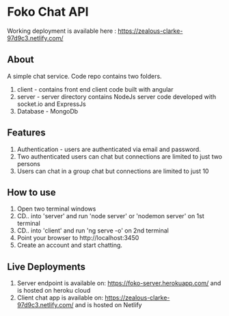 # Foko Chat API

Working deployment is available here : https://zealous-clarke-97d9c3.netlify.com/

## About

A simple chat service. Code repo contains two folders. 
1. client - contains front end client code built with angular
2. server - server directory contains NodeJs server code developed with socket.io and ExpressJs
3. Database - MongoDb

## Features

1.  Authentication - users are authenticated via email and password. 
2.  Two authenticated users can chat but connections are limited to just two persons
3.  Users can chat in a group chat but connections are limited to just 10

## How to use

1.  Open two terminal windows
2.  CD.. into 'server' and run 'node server' or 'nodemon server' on 1st terminal
3.  CD.. into 'client' and run 'ng serve -o' on 2nd terminal
4.  Point your browser to http://localhost:3450
5.  Create an account and start chatting.

##  Live Deployments

1. Server endpoint is available on: https://foko-server.herokuapp.com/ and is hosted on heroku cloud
2. Client chat app is available on: https://zealous-clarke-97d9c3.netlify.com/ and is hosted on Netlify 
